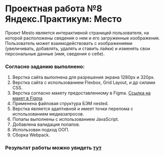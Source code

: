 # Проектная работа №8 Яндекс.Практикум: Место
Проект Mesto является интерактивной страницей пользователя, на которой расположены сведения о нем и его загруженные изображения. Пользователь может взаимодействовать с изображениями (увеличивать, добавлять, удалять и ставить лайки) и изменять свои персональные данные (имя, сведения о себе).
### Согласно заданию выполнено:
1. Верстка сайта выполнена для разрешения экрана 1280px и 320px.
2. Верстка сайта с использованием Flexbox, Grid Layout, и др силами CSS.
3. Верстка согласно макету предоставленному в Figma.
[Ссылка на макет в Figma](https://www.figma.com/file/kRVLKwYG3d1HGLvh7JFWRT/JavaScript.-Sprint-6?node-id=0%3A1)
4. Применена файловая структура БЭМ nested.
5. Верстка является адаптивной и имеет точки перелома с использованием медиазапросов.
6. Попапы выполнены с использованием JavaScript.
7. Добавлена валидация попапов.
8. Использован подход ООП.
9. Сборка Webpack.
​
​
​
### Результат работы можно увидеть [тут](https://lizabettt.github.io/mesto/)

